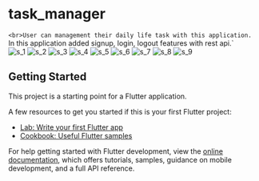 # task_manager

`<br>User can management their daily life task with this application.
`<br>In this application added signup, login, logout features with rest api.`<br>
![s_1](https://github.com/faysal-swe/Task-Manager_REST_API/assets/136366279/f66bf64d-c2ad-4b65-ae90-b6eca69d4a5c)
![s_2](https://github.com/faysal-swe/Task-Manager_REST_API/assets/136366279/74b05bfa-6a7e-4cc8-9a40-7282428f44fc)
![s_3](https://github.com/faysal-swe/Task-Manager_REST_API/assets/136366279/d83ac2dc-3965-420d-b06f-b4b912ce14fb)
![s_4](https://github.com/faysal-swe/Task-Manager_REST_API/assets/136366279/3fdf92ca-7b65-4972-abe6-5e78f5c06687)
![s_5](https://github.com/faysal-swe/Task-Manager_REST_API/assets/136366279/4950dd37-b121-47a6-afde-0303a2cd60cb)
![s_6](https://github.com/faysal-swe/Task-Manager_REST_API/assets/136366279/ec4b8f5d-3d24-4753-9b1e-078064a64509)
![s_7](https://github.com/faysal-swe/Task-Manager_REST_API/assets/136366279/c06e9c4d-0c71-4620-9477-475c40bf6702)
![s_8](https://github.com/faysal-swe/Task-Manager_REST_API/assets/136366279/21afa1bf-f15f-4639-8c9c-38e69c023268)
![s_9](https://github.com/faysal-swe/Task-Manager_REST_API/assets/136366279/45439703-82f5-4abb-9b2e-efa7412d8b6a)


## Getting Started

This project is a starting point for a Flutter application.

A few resources to get you started if this is your first Flutter project:

- [Lab: Write your first Flutter app](https://docs.flutter.dev/get-started/codelab)
- [Cookbook: Useful Flutter samples](https://docs.flutter.dev/cookbook)

For help getting started with Flutter development, view the
[online documentation](https://docs.flutter.dev/), which offers tutorials,
samples, guidance on mobile development, and a full API reference.
